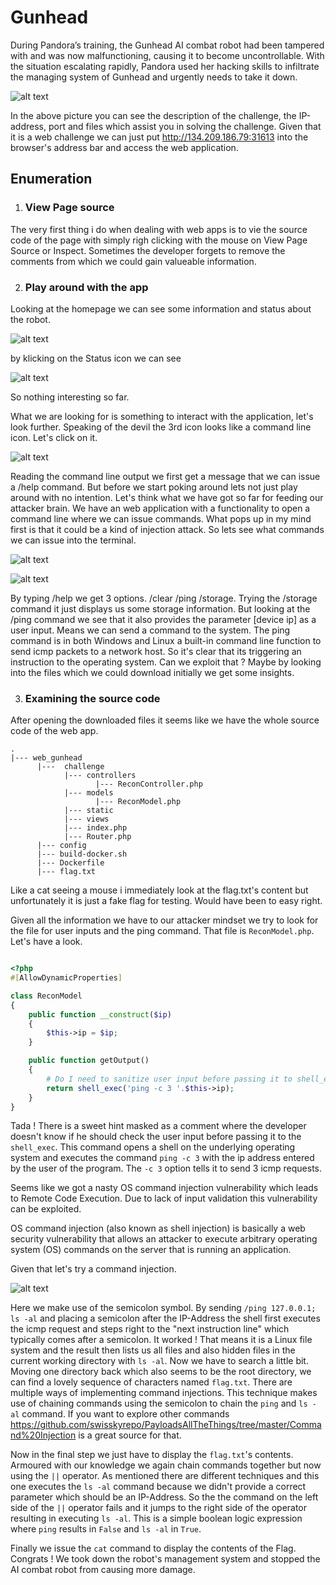 # Gunhead

During Pandora’s training, the Gunhead AI combat robot had been tampered with and was now malfunctioning, causing it to become uncontrollable. With the situation escalating rapidly, Pandora used her hacking skills to infiltrate the managing system of Gunhead and urgently needs to take it down.

![alt text](connection.png "Title")

In the above picture you can see the description of the challenge, the IP-address, port and files which assist you in solving the challenge.
Given that it is a web challenge we can just put http://134.209.186.79:31613 into the browser's address bar and access the web application. 




## Enumeration

1. ### View Page source

The very first thing i do when dealing with web apps is to vie the source code of the page with simply righ clicking with the mouse on View Page Source or Inspect. Sometimes the developer forgets to remove the comments from which we could gain valueable information.

2. ### Play around with the app
   
Looking at the homepage we can see some information and status about the robot.

![alt text](homepage.png "Title")

by klicking on the Status icon we can see


![alt text](Status.png "Title")

So nothing interesting so far.

What we are looking for is something to interact with the application, let's look further.
Speaking of the devil the 3rd icon looks like a command line icon. Let's click on it.

![alt text](command.png "Title")

Reading the command line output we first get a message that we can issue a /help command.
But before we start poking around lets not just play around with no intention. Let's think what we have got so far for feeding our attacker brain. We have an web application with a functionality to open a command line where we can issue commands. What pops up in my mind first is that it could be a kind of injection attack. So lets see what commands we can issue into the terminal.

![alt text](help.png "Title")

![alt text](helpresult.png "Title")
 
By typing /help we get 3 options. /clear /ping /storage. Trying the /storage command it just displays us some storage information. But looking at the /ping command we see that it also provides the parameter [device ip] as a user input. Means we can send a command to the system. The ping command is in both Windows and Linux a built-in command line function to send icmp packets to a network host. So it's clear that its triggering an instruction to the operating system. Can we exploit that ? Maybe by looking into the files which we could download initially we get some insights.

3. ### Examining the source code
   
After opening the downloaded files it seems like we have the whole source code of the web app. 
```shell
.
|--- web_gunhead
      |---  challenge
            |--- controllers
                   |--- ReconController.php
            |--- models
                   |--- ReconModel.php
            |--- static
            |--- views
            |--- index.php
            |--- Router.php
      |--- config
      |--- build-docker.sh
      |--- Dockerfile
      |--- flag.txt 
```
Like a cat seeing a mouse i immediately look at the flag.txt's content but unfortunately it is just a fake flag for testing. Would have been to easy right.

Given all the information we have to our attacker mindset we try to look for the file for user inputs and the ping command. That file is `ReconModel.php`. Let's have a look.

```php

<?php
#[AllowDynamicProperties]

class ReconModel
{   
    public function __construct($ip)
    {
        $this->ip = $ip;
    }

    public function getOutput()
    {
        # Do I need to sanitize user input before passing it to shell_exec?
        return shell_exec('ping -c 3 '.$this->ip);
    }
}

```

Tada ! There is a sweet hint masked as a comment where the developer doesn't know if he should check the user input before passing it to the `shell_exec`. This command opens a shell on the underlying operating system and executes the command `ping -c 3` with the ip address entered by the user of the program. The `-c 3` option tells it to send 3 icmp requests.

Seems like we got a nasty OS command injection vulnerability which leads to Remote Code Execution. Due to lack of input validation this vulnerability can be exploited.

OS command injection (also known as shell injection) is basically a web security vulnerability that allows an attacker to execute arbitrary operating system (OS) commands on the server that is running an application.


Given that let's try a command injection.

![alt text](command_injection.png "Title")

Here we make use of the semicolon symbol. By sending `/ping 127.0.0.1; ls -al` and placing a semicolon after the IP-Address the shell first executes the icmp request and steps right to the "next instruction line" which typically comes after a semicolon. It worked ! That means it is a Linux file system and the result then lists us all files and also hidden files in the current working directory with `ls -al`. Now we have to search a little bit. Moving one directory back which also seems to be the root directory, we can find a lovely sequence of characters named `flag.txt`.
There are multiple ways of implementing command injections. This technique makes use of chaining commands using the semicolon to chain the `ping` and `ls -al` command. If you want to explore other commands https://github.com/swisskyrepo/PayloadsAllTheThings/tree/master/Command%20Injection is a great source for that.

Now in the final step we just have to display the `flag.txt`'s contents. Armoured with our knowledge we again chain commands together but now using the `||` operator. As mentioned there are different techniques and this one executes the `ls -al` command because we didn't provide a correct parameter which should be an IP-Address. So the the command on the left side of the `||` operator fails and it jumps to the right side of the operator resulting in executing `ls -al`. This is a simple boolean logic expression where `ping` results in `False` and `ls -al` in `True`. 

Finally we issue the `cat` command to display the contents of the Flag. Congrats ! We took down the robot's management system and stopped the AI combat robot from causing more damage.



